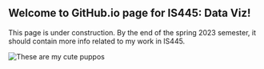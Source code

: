 ## Welcome to GitHub.io page for IS445: Data Viz!

This page is under construction. By the end of the spring 2023 semester, it should contain more info related to my work in IS445.



![These are my cute puppos](https://eveninglandbooks.com/wp-content/uploads/2022/11/IMG_2316-1-edited.jpeg)
